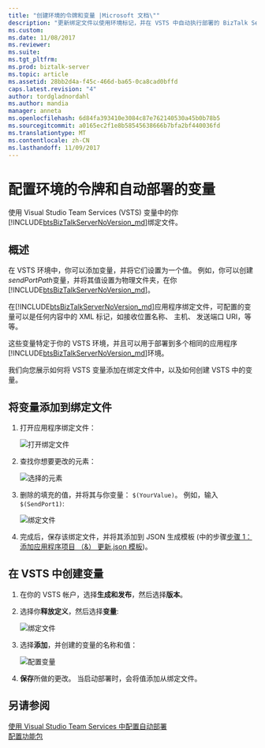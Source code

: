 ```yaml
---
title: "创建环境的令牌和变量 |Microsoft 文档\""
description: "更新绑定文件以使用环境标记，并在 VSTS 中自动执行部署的 BizTalk Server 应用程序中创建变量"
ms.custom: 
ms.date: 11/08/2017
ms.reviewer: 
ms.suite: 
ms.tgt_pltfrm: 
ms.prod: biztalk-server
ms.topic: article
ms.assetid: 28bb2d4a-f45c-466d-ba65-0ca8cad0bffd
caps.latest.revision: "4"
author: tordgladnordahl
ms.author: mandia
manager: anneta
ms.openlocfilehash: 6d84fa393410e3084c87e762140530a45b0b78b5
ms.sourcegitcommit: a0165ec2f1e8b58545638666b7bfa2bf440036fd
ms.translationtype: MT
ms.contentlocale: zh-CN
ms.lasthandoff: 11/09/2017
---
```

# <a name="configure-environmental-tokens-and-variables-for-automatic-deployment"></a>配置环境的令牌和自动部署的变量
使用 Visual Studio Team Services (VSTS) 变量中的你[!INCLUDE[btsBizTalkServerNoVersion_md](../includes/btsbiztalkservernoversion-md.md)]绑定文件。

## <a name="overview"></a>概述
在 VSTS 环境中，你可以添加变量，并将它们设置为一个值。 例如，你可以创建*sendPortPath*变量，并将其值设置为物理文件夹，在你[!INCLUDE[btsBizTalkServerNoVersion_md](../includes/btsbiztalkservernoversion-md.md)]。 

在[!INCLUDE[btsBizTalkServerNoVersion_md](../includes/btsbiztalkservernoversion-md.md)]应用程序绑定文件，可配置的变量可以是任何内容中的 XML 标记，如接收位置名称、 主机、 发送端口 URI，等等。 

这些变量特定于你的 VSTS 环境，并且可以用于部署到多个相同的应用程序[!INCLUDE[btsBizTalkServerNoVersion_md](../includes/btsbiztalkservernoversion-md.md)]环境。 

我们向您展示如何将 VSTS 变量添加在绑定文件中，以及如何创建 VSTS 中的变量。 

## <a name="add-variables-to-the-binding-file"></a>将变量添加到绑定文件

1. 打开应用程序绑定文件：

    ![打开绑定文件](../core/media/biztalk-feature-pack-1-binding-1.png)

2. 查找你想要更改的元素：

    ![选择的元素](../core/media/biztalk-feature-pack-1-binding-2.png)
    
3. 删除的填充的值，并将其与你变量： `$(YourValue)`。 例如，输入`$(SendPort1)`: 

    ![绑定文件](../core/media/biztalk-feature-pack-1-binding-3.png)

4. 完成后，保存该绑定文件，并将其添加到 JSON 生成模板 (中的步骤[步骤 1： 添加应用程序项目 （&） 更新.json 模板](feature-pack-add-application-project.md))。

## <a name="create-the-variables-in-vsts"></a>在 VSTS 中创建变量

1. 在你的 VSTS 帐户，选择**生成和发布**，然后选择**版本**。

2. 选择你**释放定义**，然后选择**变量**:  

    ![绑定文件](../core/media/vsts-release-variables.png)

3. 选择**添加**，并创建的变量的名称和值：   

    ![配置变量](../core/media/environment-specific-variables.png)

4. **保存**所做的更改。 当启动部署时，会将值添加从绑定文件。

## <a name="see-also"></a>另请参阅
[使用 Visual Studio Team Services 中配置自动部署](configure-automatic-deployment-with-visual-studio-team-services-in-biztalk.md)  
[配置功能包](configure-the-feature-pack.md)